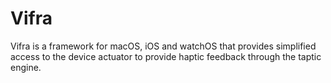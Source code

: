# Vifra
Vifra is a framework for macOS, iOS and watchOS that provides simplified access to the device actuator to provide haptic feedback through the taptic engine.

